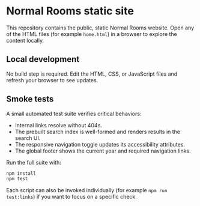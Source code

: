 # Normal Rooms static site

This repository contains the public, static Normal Rooms website. Open any of the HTML files (for example `home.html`) in a browser to explore the content locally.

## Local development

No build step is required. Edit the HTML, CSS, or JavaScript files and refresh your browser to see updates.

## Smoke tests

A small automated test suite verifies critical behaviors:

- Internal links resolve without 404s.
- The prebuilt search index is well-formed and renders results in the search UI.
- The responsive navigation toggle updates its accessibility attributes.
- The global footer shows the current year and required navigation links.

Run the full suite with:

```bash
npm install
npm test
```

Each script can also be invoked individually (for example `npm run test:links`) if you want to focus on a specific check.
